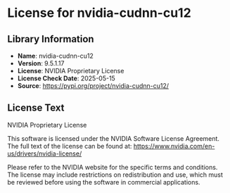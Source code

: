 # License for nvidia-cudnn-cu12

## Library Information
- **Name**: nvidia-cudnn-cu12
- **Version**: 9.5.1.17
- **License**: NVIDIA Proprietary License
- **License Check Date**: 2025-05-15
- **Source**: https://pypi.org/project/nvidia-cudnn-cu12/

## License Text
NVIDIA Proprietary License

This software is licensed under the NVIDIA Software License Agreement.
The full text of the license can be found at:
https://www.nvidia.com/en-us/drivers/nvidia-license/

Please refer to the NVIDIA website for the specific terms and conditions. The license may include restrictions on redistribution and use, which must be reviewed before using the software in commercial applications.
